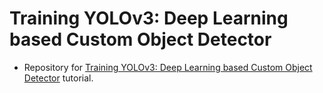 # Training YOLOv3: Deep Learning based Custom Object Detector
- Repository for [Training YOLOv3: Deep Learning based Custom Object Detector](https://www.learnopencv.com/training-yolov3-deep-learning-based-custom-object-detector/) tutorial.

